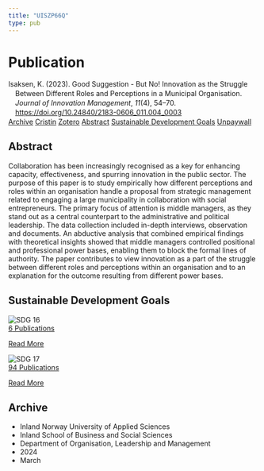 ```yaml
---
title: "UISZP66Q"
type: pub
---
```

<h1>Publication</h1>
<article id="csl-bib-container-UISZP66Q" class="csl-bib-container">
  <div class="csl-bib-body" style="line-height: 1.35; padding-left: 1em; text-indent:-1em;">
  <div class="csl-entry">Isaksen, K. (2023). Good Suggestion - But No! Innovation as the Struggle Between Different Roles and Perceptions in a Municipal Organisation. <i>Journal of Innovation Management</i>, <i>11</i>(4), 54&#x2013;70. <a href="https://doi.org/10.24840/2183-0606_011.004_0003">https://doi.org/10.24840/2183-0606_011.004_0003</a></div>
</div>
  <div class="csl-bib-buttons">
    <a href="#taxonomy-article-UISZP66Q" class="csl-bib-button">Archive</a>
    <a href="https://app.cristin.no/results/show.jsf?id=2256647" alt="Cristin URL" class="csl-bib-button">Cristin</a>
    <a href="http://zotero.org/groups/5402882/items/UISZP66Q" alt="Zotero URL" class="csl-bib-button">Zotero</a>
    <a href="#abstract-article-UISZP66Q" class="csl-bib-button">Abstract</a>
    <a href="#sdg-article-UISZP66Q" class="csl-bib-button">Sustainable Development Goals</a>
    <a href="https://journalsojs3.fe.up.pt/index.php/jim/article/download/2183-0606_011.004_0003/822" class="csl-bib-button">Unpaywall</a>
  </div>
  <div id="csl-bib-meta-container-UISZP66Q"></div>
</article>
<div id="csl-bib-meta-UISZP66Q" class="csl-bib-meta">
  <article id="abstract-article-UISZP66Q" class="abstract-article">
    <h1>Abstract</h1>
    Collaboration has been increasingly recognised as a key for enhancing capacity, effectiveness, and spurring innovation in the public sector. The purpose of this paper is to study empirically how different perceptions and roles within an organisation handle a proposal from strategic management related to engaging a large municipality in collaboration with social entrepreneurs. The primary focus of attention is middle managers, as they stand out as a central counterpart to the administrative and political leadership. The data collection included in-depth interviews, observation and documents. An abductive analysis that combined empirical findings with theoretical insights showed that middle managers controlled positional and professional power bases, enabling them to block the formal lines of authority. The paper contributes to view innovation as a part of the struggle between different roles and perceptions within an organisation and to an explanation for the outcome resulting from different power bases.
  </article>
  <article id="sdg-article-UISZP66Q" class="sdg-article">
    <h1>Sustainable Development Goals</h1>
    <div class="sdg-container"><div id="sdg16" class="sdg"> <img src="{{< params subfolder >}}images/sdg/sdg16_en.png" class="image" alt="SDG 16"> <div class="sdg-overlay"> <a href="{{< params subfolder >}}en/archive/?sdg=16#archive" class="sdg-publication-count"><span>6</span> Publications</a> <p><a href="https://sdgs.un.org/goals/goal16" class="sdg-read-more">Read More</a></p> </div> </div> <div id="sdg17" class="sdg"> <img src="{{< params subfolder >}}images/sdg/sdg17_en.png" class="image" alt="SDG 17"> <div class="sdg-overlay"> <a href="{{< params subfolder >}}en/archive/?sdg=17#archive" class="sdg-publication-count"><span>94</span> Publications</a> <p><a href="https://sdgs.un.org/goals/goal17" class="sdg-read-more">Read More</a></p> </div> </div></div>
  </article>
  <article id="taxonomy-article-UISZP66Q" class="taxonomy-article">
    <h1>Archive</h1>
    <ul>
      <li>Inland Norway University of Applied Sciences</li>
      <li>Inland School of Business and Social Sciences</li>
      <li>Department of Organisation, Leadership and Management</li>
      <li>2024</li>
      <li>March</li>
    </ul>
  </article>
</div>
